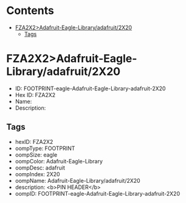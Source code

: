 



Contents
========

* [FZA2X2>Adafruit-Eagle-Library/adafruit/2X20](#fza2x2adafruit-eagle-libraryadafruit2x20)
	* [Tags](#tags)

# FZA2X2>Adafruit-Eagle-Library/adafruit/2X20

- ID: FOOTPRINT-eagle-Adafruit-Eagle-Library-adafruit-2X20
- Hex ID: FZA2X2
- Name: 
- Description: 

## Tags

- hexID: FZA2X2
- oompType: FOOTPRINT
- oompSize: eagle
- oompColor: Adafruit-Eagle-Library
- oompDesc: adafruit
- oompIndex: 2X20
- oompName: Adafruit-Eagle-Library/adafruit/2X20
- description: &lt;b&gt;PIN HEADER&lt;/b&gt;
- oompID: FOOTPRINT-eagle-Adafruit-Eagle-Library-adafruit-2X20
